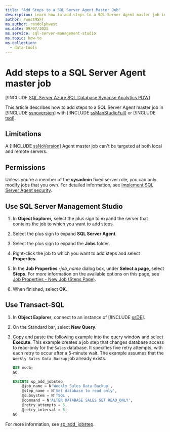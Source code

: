 ```yaml
---
title: "Add Steps to a SQL Server Agent Master Job"
description: Learn how to add steps to a SQL Server Agent master job in SQL Server.
author: rwestMSFT
ms.author: randolphwest
ms.date: 09/07/2025
ms.service: sql-server-management-studio
ms.topic: how-to
ms.collection:
  - data-tools
---
```

# Add steps to a SQL Server Agent master job

[!INCLUDE [SQL Server Azure SQL Database Synapse Analytics PDW](../includes/applies-to-version/sql-asdb-asdbmi-asa-pdw.md)]

This article describes how to add steps to a SQL Server Agent master job in [!INCLUDE [ssnoversion](../includes/ssnoversion-md.md)] with [!INCLUDE [ssManStudioFull](../includes/ssmanstudiofull-md.md)] or [!INCLUDE [tsql](../includes/tsql-md.md)].

## Limitations

A [!INCLUDE [ssNoVersion](../includes/ssnoversion-md.md)] Agent master job can't be targeted at both local and remote servers.

## Permissions

Unless you're a member of the **sysadmin** fixed server role, you can only modify jobs that you own. For detailed information, see [Implement SQL Server Agent security](../agent/implement-sql-server-agent-security.md).

<a id="SSMSProcedure"></a>

## Use SQL Server Management Studio

1. In **Object Explorer,** select the plus sign to expand the server that contains the job to which you want to add steps.

1. Select the plus sign to expand **SQL Server Agent**.

1. Select the plus sign to expand the **Jobs** folder.

1. Right-click the job to which you want to add steps and select **Properties**.

1. In the **Job Properties -**_job_name_ dialog box, under **Select a page**, select **Steps**. For more information on the available options on this page, see [Job Properties - New Job (Steps Page)](../agent/job-properties-new-job-steps-page.md).

1. When finished, select **OK**.

<a id="TsqlProcedure"></a>

## Use Transact-SQL

1. In **Object Explorer**, connect to an instance of [!INCLUDE [ssDE](../includes/ssde-md.md)].

1. On the Standard bar, select **New Query**.

1. Copy and paste the following example into the query window and select **Execute**. This example creates a job step that changes database access to read-only for the `Sales` database. It specifies five retry attempts, with each retry to occur after a 5-minute wait. The example assumes that the `Weekly Sales Data Backup` job already exists.

   ```sql
   USE msdb;
   GO

   EXECUTE sp_add_jobstep
       @job_name = N'Weekly Sales Data Backup',
       @step_name = N'Set database to read only',
       @subsystem = N'TSQL',
       @command = N'ALTER DATABASE SALES SET READ_ONLY',
       @retry_attempts = 5,
       @retry_interval = 5;
   GO
   ```

For more information, see [sp_add_jobstep](/sql/relational-databases/system-stored-procedures/sp-add-jobstep-transact-sql).
